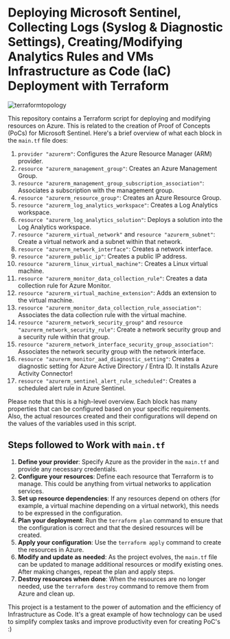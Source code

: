 # Deploying Microsoft Sentinel, Collecting Logs (Syslog & Diagnostic Settings), Creating/Modifying Analytics Rules and VMs Infrastructure as Code (IaC) Deployment with Terraform
![terraformtopology](https://github.com/t0neex/Terraform-AzureSentinel/assets/100233276/15cd31c4-8975-4ff4-952e-b443405741fa)

This repository contains a Terraform script for deploying and modifying resources on Azure. This is related to the creation of Proof of Concepts (PoCs) for Microsoft Sentinel. Here's a brief overview of what each block in the `main.tf` file does:

1. `provider "azurerm"`: Configures the Azure Resource Manager (ARM) provider.
2. `resource "azurerm_management_group"`: Creates an Azure Management Group.
3. `resource "azurerm_management_group_subscription_association"`: Associates a subscription with the management group.
4. `resource "azurerm_resource_group"`: Creates an Azure Resource Group.
5. `resource "azurerm_log_analytics_workspace"`: Creates a Log Analytics workspace.
6. `resource "azurerm_log_analytics_solution"`: Deploys a solution into the Log Analytics workspace.
7. `resource "azurerm_virtual_network"` and `resource "azurerm_subnet"`: Create a virtual network and a subnet within that network.
8. `resource "azurerm_network_interface"`: Creates a network interface.
9. `resource "azurerm_public_ip"`: Creates a public IP address.
10. `resource "azurerm_linux_virtual_machine"`: Creates a Linux virtual machine.
11. `resource "azurerm_monitor_data_collection_rule"`: Creates a data collection rule for Azure Monitor.
12. `resource "azurerm_virtual_machine_extension"`: Adds an extension to the virtual machine.
13. `resource "azurerm_monitor_data_collection_rule_association"`: Associates the data collection rule with the virtual machine.
14. `resource "azurerm_network_security_group"` and `resource "azurerm_network_security_rule"`: Create a network security group and a security rule within that group.
15. `resource "azurerm_network_interface_security_group_association"`: Associates the network security group with the network interface.
16. `resource "azurerm_monitor_aad_diagnostic_setting"`: Creates a diagnostic setting for Azure Active Directory / Entra ID. It installs Azure Activity Connector!
17. `resource "azurerm_sentinel_alert_rule_scheduled"`: Creates a scheduled alert rule in Azure Sentinel.

Please note that this is a high-level overview. Each block has many properties that can be configured based on your specific requirements. Also, the actual resources created and their configurations will depend on the values of the variables used in this script.

## Steps followed to Work with `main.tf`

1. **Define your provider**: Specify Azure as the provider in the `main.tf` and provide any necessary credentials.
2. **Configure your resources**: Define each resource that Terraform is to manage. This could be anything from virtual networks to application services.
3. **Set up resource dependencies**: If any resources depend on others (for example, a virtual machine depending on a virtual network), this needs to be expressed in the configuration.
4. **Plan your deployment**: Run the `terraform plan` command to ensure that the configuration is correct and that the desired resources will be created.
5. **Apply your configuration**: Use the `terraform apply` command to create the resources in Azure.
6. **Modify and update as needed**: As the project evolves, the `main.tf` file can be updated to manage additional resources or modify existing ones. After making changes, repeat the plan and apply steps.
7. **Destroy resources when done**: When the resources are no longer needed, use the `terraform destroy` command to remove them from Azure and clean up.

This project is a testament to the power of automation and the efficiency of Infrastructure as Code. It's a great example of how technology can be used to simplify complex tasks and improve productivity even for creating PoC's :)
